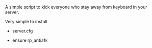 A simple script to kick everyone who stay away from keyboard in your server.

Very simple to install

+ server.cfg

+ ensure rp_antiafk
 
